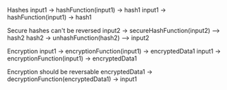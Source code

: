 Hashes
input1 -> hashFunction(input1) -> hash1
input1 -> hashFunction(input1) -> hash1

Secure hashes can't be reversed
input2 -> secureHashFunction(input2) --> hash2
hash2 -> unhashFunction(hash2) -\-> input2

Encryption
input1 -> encryptionFunction(input1) -> encryptedData1
input1 -> encryptionFunction(input1) -> encryptedData1

Encryption should be reversable
encryptedData1 -> decryptionFunction(encryptedData1) -> input1
